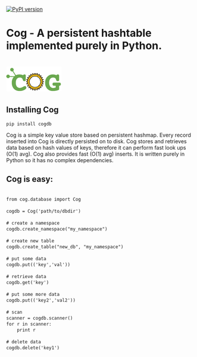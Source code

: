 [![PyPI version](https://badge.fury.io/py/cogdb.svg)](https://badge.fury.io/py/cogdb)
# Cog - A persistent hashtable implemented purely in Python.
# ![ScreenShot](/cog-logo.png)


## Installing Cog
```
pip install cogdb
```

Cog is a simple key value store based on persistent hashmap. Every record inserted into Cog is directly persisted on to disk. Cog stores and retrieves data based on hash values of keys, therefore it can perform fast look ups (O(1) avg). Cog also provides fast (O(1) avg) inserts. It is written purely in Python so it has no complex dependencies.


## Cog is easy:
```

from cog.database import Cog

cogdb = Cog('path/to/dbdir')

# create a namespace
cogdb.create_namespace("my_namespace")

# create new table
cogdb.create_table("new_db", "my_namespace")

# put some data
cogdb.put(('key','val'))

# retrieve data 
cogdb.get('key')

# put some more data
cogdb.put(('key2','val2'))

# scan
scanner = cogdb.scanner()
for r in scanner:
    print r
    
# delete data
cogdb.delete('key1')

```


